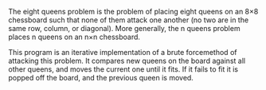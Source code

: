 The eight queens problem is the problem of placing eight queens on an 8×8 chessboard such that none of them attack one another 
(no two are in the same row, column, or diagonal). More generally, the n queens problem places n queens on an n×n chessboard.

This program is an iterative implementation of a brute forcemethod of attacking this problem.
It compares new queens on the board against all other queens, and moves the current one until it fits. 
If it fails to fit it is popped off the board, and the previous queen is moved.

